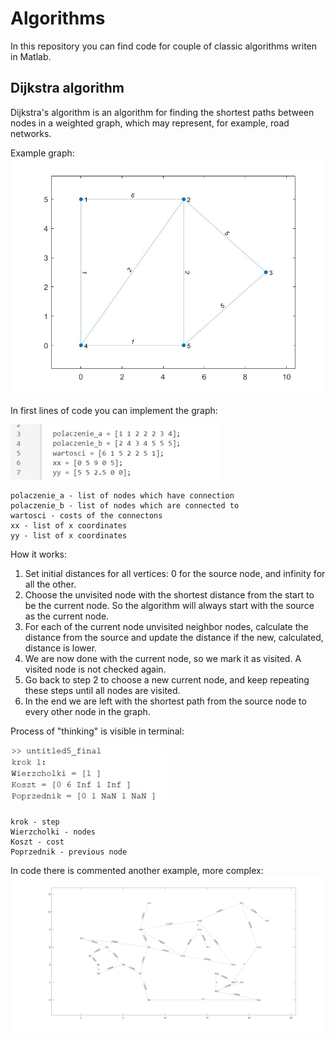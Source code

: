 # Algorithms

In this repository you can find code for couple of classic algorithms writen in Matlab.

## Dijkstra algorithm
Dijkstra's algorithm is an algorithm for finding the shortest paths between nodes in a weighted graph, which may represent, for example, road networks. 

Example graph:
![alt text](https://github.com/Nietoperka/algorithms/blob/main/fig4.jpg?raw=true)

In first lines of code you can implement the graph:

![alt text](https://github.com/Nietoperka/algorithms/blob/main/fig2.jpg?raw=true)

    polaczenie_a - list of nodes which have connection
    polaczenie_b - list of nodes which are connected to
    wartosci - costs of the connectons
    xx - list of x coordinates
    yy - list of x coordinates



How it works:

1. Set initial distances for all vertices: 0 for the source node, and infinity for all the other.
2. Choose the unvisited node with the shortest distance from the start to be the current node. So the algorithm will always start with the source as the current node.
3. For each of the current node unvisited neighbor nodes, calculate the distance from the source and update the distance if the new, calculated, distance is lower.
4. We are now done with the current node, so we mark it as visited. A visited node is not checked again.
5. Go back to step 2 to choose a new current node, and keep repeating these steps until all nodes are visited.
6. In the end we are left with the shortest path from the source node to every other node in the graph.



Process of "thinking" is visible in terminal:

![alt text](https://github.com/Nietoperka/algorithms/blob/main/fig1.jpg?raw=true)

    krok - step
    Wierzcholki - nodes
    Koszt - cost
    Poprzednik - previous node



In code there is commented another example, more complex:
![alt text](https://github.com/Nietoperka/algorithms/blob/main/fig5.jpg?raw=true)
